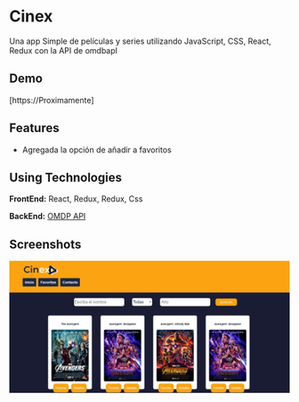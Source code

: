 # Cinex

Una app Simple de películas y series utilizando JavaScript, CSS, React, Redux con la API de omdbapI

## Demo

[https://Proximamente]

## Features

- Agregada la opción de añadir a favoritos

## Using Technologies

**FrontEnd:** React, Redux, Redux, Css

**BackEnd:** [OMDP API](http://www.omdbapi.com/)

## Screenshots

![image](https://github.com/JeanOviedo/Cinex/blob/master/src/captura.png?raw=true)
